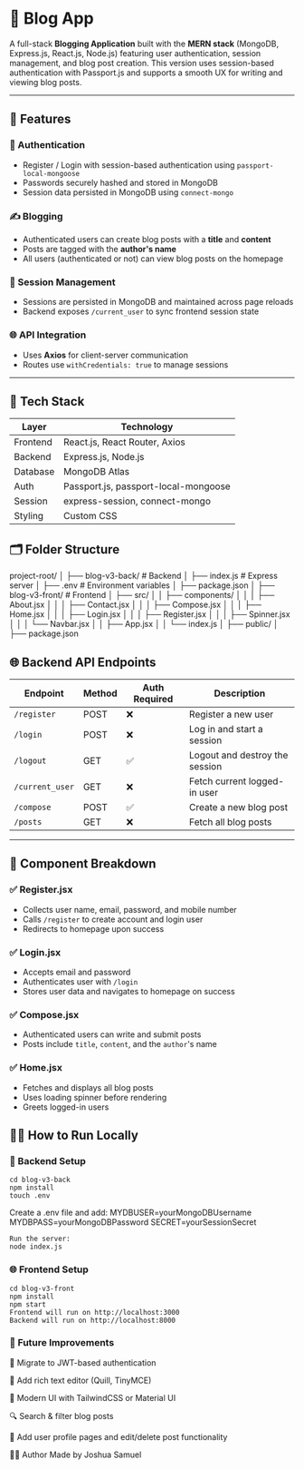 # 📝 Blog App

A full-stack **Blogging Application** built with the **MERN stack** (MongoDB, Express.js, React.js, Node.js) featuring user authentication, session management, and blog post creation. This version uses session-based authentication with Passport.js and supports a smooth UX for writing and viewing blog posts.

---

## 🚀 Features

### 🔐 Authentication
- Register / Login with session-based authentication using `passport-local-mongoose`
- Passwords securely hashed and stored in MongoDB
- Session data persisted in MongoDB using `connect-mongo`

### ✍️ Blogging
- Authenticated users can create blog posts with a **title** and **content**
- Posts are tagged with the **author's name**
- All users (authenticated or not) can view blog posts on the homepage

### 🧠 Session Management
- Sessions are persisted in MongoDB and maintained across page reloads
- Backend exposes `/current_user` to sync frontend session state

### 🌐 API Integration
- Uses **Axios** for client-server communication
- Routes use `withCredentials: true` to manage sessions

---

## 🧩 Tech Stack

| Layer     | Technology                        |
|-----------|-----------------------------------|
| Frontend  | React.js, React Router, Axios     |
| Backend   | Express.js, Node.js               |
| Database  | MongoDB Atlas                     |
| Auth      | Passport.js, passport-local-mongoose |
| Session   | express-session, connect-mongo    |
| Styling   | Custom CSS                        |


## 🗂️ Folder Structure

project-root/
│
├── blog-v3-back/ # Backend
│ ├── index.js # Express server
│ ├── .env # Environment variables
│ ├── package.json
│
├── blog-v3-front/ # Frontend
│ ├── src/
│ │ ├── components/
│ │ │ ├── About.jsx
│ │ │ ├── Contact.jsx
│ │ │ ├── Compose.jsx
│ │ │ ├── Home.jsx
│ │ │ ├── Login.jsx
│ │ │ ├── Register.jsx
│ │ │ ├── Spinner.jsx
│ │ │ └── Navbar.jsx
│ │ ├── App.jsx
│ │ └── index.js
│ ├── public/
│ ├── package.json



## 🌐 Backend API Endpoints

| Endpoint         | Method | Auth Required | Description                          |
|------------------|--------|----------------|--------------------------------------|
| `/register`       | POST   | ❌             | Register a new user                  |
| `/login`          | POST   | ❌             | Log in and start a session           |
| `/logout`         | GET    | ✅             | Logout and destroy the session       |
| `/current_user`   | GET    | ❌             | Fetch current logged-in user         |
| `/compose`        | POST   | ✅             | Create a new blog post               |
| `/posts`          | GET    | ❌             | Fetch all blog posts                 |

---

## 🧪 Component Breakdown

### ✅ Register.jsx
- Collects user name, email, password, and mobile number
- Calls `/register` to create account and login user
- Redirects to homepage upon success

### ✅ Login.jsx
- Accepts email and password
- Authenticates user with `/login`
- Stores user data and navigates to homepage on success

### ✅ Compose.jsx
- Authenticated users can write and submit posts
- Posts include `title`, `content`, and the `author`'s name

### ✅ Home.jsx
- Fetches and displays all blog posts
- Uses loading spinner before rendering
- Greets logged-in users


## 🧑‍💻 How to Run Locally

### 🔧 Backend Setup
```
cd blog-v3-back
npm install
touch .env
```
Create a .env file and add:
MYDBUSER=yourMongoDBUsername
MYDBPASS=yourMongoDBPassword
SECRET=yourSessionSecret
```
Run the server:
node index.js
```
### 🌐 Frontend Setup
```
cd blog-v3-front
npm install
npm start
Frontend will run on http://localhost:3000
Backend will run on http://localhost:8000
```
### 📌 Future Improvements
🔐 Migrate to JWT-based authentication

📝 Add rich text editor (Quill, TinyMCE)

🎨 Modern UI with TailwindCSS or Material UI

🔍 Search & filter blog posts

📁 Add user profile pages and edit/delete post functionality


👨‍💻 Author
Made by Joshua Samuel
